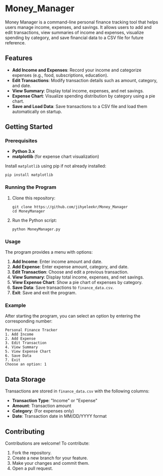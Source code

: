 # Money_Manager

Money Manager is a command-line personal finance tracking tool that helps users manage income, expenses, and savings. It allows users to add and edit transactions, view summaries of income and expenses, visualize spending by category, and save financial data to a CSV file for future reference.

## Features

- **Add Income and Expenses**: Record your income and categorize expenses (e.g., food, subscriptions, education).
- **Edit Transactions**: Modify transaction details such as amount, category, and date.
- **View Summary**: Display total income, expenses, and net savings.
- **Expense Chart**: Visualize spending distribution by category using a pie chart.
- **Save and Load Data**: Save transactions to a CSV file and load them automatically on startup.

## Getting Started

### Prerequisites

- **Python 3.x**
- **matplotlib** (for expense chart visualization)

Install `matplotlib` using pip if not already installed:
```
pip install matplotlib
```

### Running the Program

1. Clone this repository:
   ```
   git clone https://github.com/jihyeleekr/Money_Manager
   cd MoneyManager
   ```
2. Run the Python script:
   ```
   python MoneyManager.py
   ```

### Usage

The program provides a menu with options:
1. **Add Income**: Enter income amount and date.
2. **Add Expense**: Enter expense amount, category, and date.
3. **Edit Transaction**: Choose and edit a previous transaction.
4. **View Summary**: Display total income, expenses, and net savings.
5. **View Expense Chart**: Show a pie chart of expenses by category.
6. **Save Data**: Save transactions to `finance_data.csv`.
7. **Exit**: Save and exit the program.

### Example

After starting the program, you can select an option by entering the corresponding number:
```plaintext
Personal Finance Tracker
1. Add Income
2. Add Expense
3. Edit Transaction
4. View Summary
5. View Expense Chart
6. Save Data
7. Exit
Choose an option: 1
```

## Data Storage

Transactions are stored in `finance_data.csv` with the following columns:
- **Transaction Type**: "Income" or "Expense"
- **Amount**: Transaction amount
- **Category**: (For expenses only)
- **Date**: Transaction date in MM/DD/YYYY format

## Contributing

Contributions are welcome! To contribute:
1. Fork the repository.
2. Create a new branch for your feature.
3. Make your changes and commit them.
4. Open a pull request.

